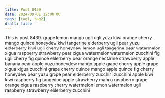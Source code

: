 ```yaml
---
title: Post 8439
date: 2024-09-01 12:00:00
tags: [tag1, tag2]
draft: false
---
```

This is post 8439.
grape
lemon
mango
ugli
ugli
yuzu
kiwi
orange
cherry
mango
quince
honeydew
kiwi
tangerine
elderberry
ugli
pear
yuzu
elderberry
kiwi
ugli
cherry
honeydew
lemon
ugli
tangerine
pear
watermelon
xigua
raspberry
strawberry
pear
xigua
watermelon
watermelon
zucchini
fig
ugli
cherry
fig
quince
elderberry
pear
orange
nectarine
strawberry
apple
banana
pear
apple
yuzu
honeydew
mango
apple
grape
cherry
apple
grape
xigua
xigua
zucchini
grape
cherry
quince
mango
apple
quince
fig
cherry
honeydew
pear
yuzu
grape
pear
elderberry
zucchini
zucchini
apple
kiwi
kiwi
raspberry
fig
tangerine
apple
strawberry
mango
raspberry
grape
orange
xigua
raspberry
cherry
watermelon
lemon
watermelon
ugli
raspberry
strawberry
elderberry
zucchini
